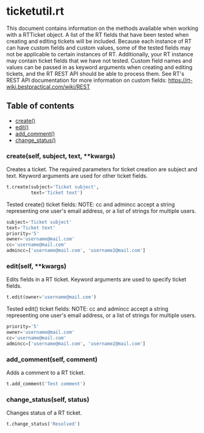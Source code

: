 # ticketutil.rt

This document contains information on the methods available when working
with a RTTicket object. A list of the RT fields that have 
been tested when creating and editing tickets will be included. Because 
each instance of RT can have custom fields and custom values, some 
of the tested fields may not be applicable to certain instances of 
RT. Additionally, your RT instance may contain ticket fields
that we have not tested. Custom field names and values can be passed in
as keyword arguments when creating and editing tickets, and the RT
REST API should be able to process them. See RT's REST API 
documentation for more information on custom fields: 
https://rt-wiki.bestpractical.com/wiki/REST

## Table of contents
- [create()](#create)
- [edit()](#edit)
- [add_comment()](#comment)
- [change_status()](#status)

### create(self, subject, text, \*\*kwargs) <a name="create"></a>

Creates a ticket. The required parameters for ticket creation are
subject and text. Keyword arguments are used for other ticket
fields.

```python
t.create(subject='Ticket subject',
         text='Ticket text')
```

Tested create() ticket fields:
NOTE: cc and admincc accept a string representing one user's email 
address, or a list of strings for multiple users.

```python
subject='Ticket subject'
text='Ticket text'
priority='5'
owner='username@mail.com'
cc='username@mail.com'
admincc=['username@mail.com', 'username2@mail.com']
```

### edit(self, \*\*kwargs) <a name="edit"></a>

Edits fields in a RT ticket. Keyword arguments are used to 
specify ticket fields.

```python
t.edit(owner='username@mail.com')
```

Tested edit() ticket fields:
NOTE: cc and admincc accept a string representing one user's email 
address, or a list of strings for multiple users.

```python
priority='5'
owner='username@mail.com'
cc='username@mail.com'
admincc=['username@mail.com', 'username2@mail.com']
```

### add_comment(self, comment) <a name="comment"></a>

Adds a comment to a RT ticket.

```python
t.add_comment('Test comment')
```

### change_status(self, status) <a name="status"></a>

Changes status of a RT ticket.

```python
t.change_status('Resolved')
```
